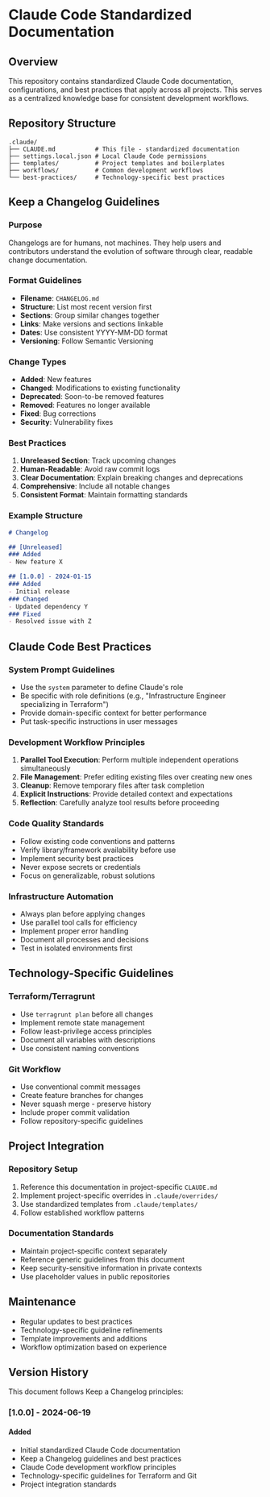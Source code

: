 # Claude Code Standardized Documentation

## Overview
This repository contains standardized Claude Code documentation, configurations, and best practices that apply across all projects. This serves as a centralized knowledge base for consistent development workflows.

## Repository Structure
```
.claude/
├── CLAUDE.md           # This file - standardized documentation
├── settings.local.json # Local Claude Code permissions
├── templates/          # Project templates and boilerplates
├── workflows/          # Common development workflows
└── best-practices/     # Technology-specific best practices
```

## Keep a Changelog Guidelines

### Purpose
Changelogs are for humans, not machines. They help users and contributors understand the evolution of software through clear, readable change documentation.

### Format Guidelines
- **Filename**: `CHANGELOG.md`
- **Structure**: List most recent version first
- **Sections**: Group similar changes together
- **Links**: Make versions and sections linkable
- **Dates**: Use consistent YYYY-MM-DD format
- **Versioning**: Follow Semantic Versioning

### Change Types
- **Added**: New features
- **Changed**: Modifications to existing functionality
- **Deprecated**: Soon-to-be removed features
- **Removed**: Features no longer available
- **Fixed**: Bug corrections
- **Security**: Vulnerability fixes

### Best Practices
1. **Unreleased Section**: Track upcoming changes
2. **Human-Readable**: Avoid raw commit logs
3. **Clear Documentation**: Explain breaking changes and deprecations
4. **Comprehensive**: Include all notable changes
5. **Consistent Format**: Maintain formatting standards

### Example Structure
```markdown
# Changelog

## [Unreleased]
### Added
- New feature X

## [1.0.0] - 2024-01-15
### Added
- Initial release
### Changed
- Updated dependency Y
### Fixed
- Resolved issue with Z
```

## Claude Code Best Practices

### System Prompt Guidelines
- Use the `system` parameter to define Claude's role
- Be specific with role definitions (e.g., "Infrastructure Engineer specializing in Terraform")
- Provide domain-specific context for better performance
- Put task-specific instructions in user messages

### Development Workflow Principles
1. **Parallel Tool Execution**: Perform multiple independent operations simultaneously
2. **File Management**: Prefer editing existing files over creating new ones
3. **Cleanup**: Remove temporary files after task completion
4. **Explicit Instructions**: Provide detailed context and expectations
5. **Reflection**: Carefully analyze tool results before proceeding

### Code Quality Standards
- Follow existing code conventions and patterns
- Verify library/framework availability before use
- Implement security best practices
- Never expose secrets or credentials
- Focus on generalizable, robust solutions

### Infrastructure Automation
- Always plan before applying changes
- Use parallel tool calls for efficiency
- Implement proper error handling
- Document all processes and decisions
- Test in isolated environments first

## Technology-Specific Guidelines

### Terraform/Terragrunt
- Use `terragrunt plan` before all changes
- Implement remote state management
- Follow least-privilege access principles
- Document all variables with descriptions
- Use consistent naming conventions

### Git Workflow
- Use conventional commit messages
- Create feature branches for changes
- Never squash merge - preserve history
- Include proper commit validation
- Follow repository-specific guidelines

## Project Integration

### Repository Setup
1. Reference this documentation in project-specific `CLAUDE.md`
2. Implement project-specific overrides in `.claude/overrides/`
3. Use standardized templates from `.claude/templates/`
4. Follow established workflow patterns

### Documentation Standards
- Maintain project-specific context separately
- Reference generic guidelines from this document
- Keep security-sensitive information in private contexts
- Use placeholder values in public repositories

## Maintenance
- Regular updates to best practices
- Technology-specific guideline refinements
- Template improvements and additions
- Workflow optimization based on experience

## Version History
This document follows Keep a Changelog principles:

### [1.0.0] - 2024-06-19
#### Added
- Initial standardized Claude Code documentation
- Keep a Changelog guidelines and best practices
- Claude Code development workflow principles
- Technology-specific guidelines for Terraform and Git
- Project integration standards
